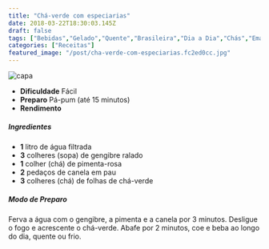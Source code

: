 ```yaml
---
title: "Chá-verde com especiarias"
date: 2018-03-22T18:30:03.145Z
draft: false
tags: ["Bebidas","Gelado","Quente","Brasileira","Dia a Dia","Chás","Emagrecedores - chás"]
categories: ["Receitas"]
featured_image: "/post/cha-verde-com-especiarias.fc2ed0cc.jpg"
---
```


![capa](/post/cha-verde-com-especiarias.fc2ed0cc.jpg)

*   **Dificuldade** Fácil
*   **Preparo** Pá-pum (até 15 minutos)
*   **Rendimento**

##### Ingredientes

*   **1** litro de água filtrada
*   **3** colheres (sopa) de gengibre ralado
*   **1** colher (chá) de pimenta-rosa
*   **2** pedaços de canela em pau
*   **3** colheres (chá) de folhas de chá-verde

##### Modo de Preparo

Ferva a água com o gengibre, a pimenta e a canela por 3 minutos. Desligue o fogo e acrescente o chá-verde. Abafe por 2 minutos, coe e beba ao longo do dia, quente ou frio.
